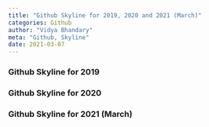 ```yaml
---
title: "Github Skyline for 2019, 2020 and 2021 (March)"
categories: Github
author: "Vidya Bhandary"
meta: "Github, Skyline"
date: 2021-03-07
---
```




### Github Skyline for 2019
<script src="https://embed.github.com/view/3d/vidyabhandary/blog/master/images/vidyabhandary-2019.stl"></script>

### Github Skyline for 2020
<script src="https://embed.github.com/view/3d/vidyabhandary/blog/master/images/vidyabhandary-2020.stl"></script>

### Github Skyline for 2021 (March)
<script src="https://embed.github.com/view/3d/vidyabhandary/blog/master/images/vidyabhandary-2021.stl"></script>
